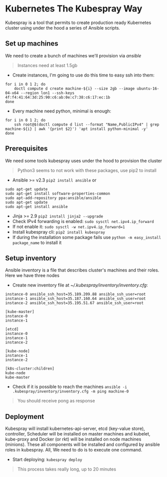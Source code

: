 # Kubernetes The Kubespray Way
Kubespray is a tool that permits to create production ready Kubernetes cluster using under the hood a series of Ansible scripts.

## Set up machines
We need to create a bunch of machines we'll provision via *ansible*
>Instances need at least 1.5gb 

- Create instances, I'm going to use do this time to easy ssh into them:
```
for i in 0 1 2; do
	doctl compute d create machine-${i} --size 2gb --image ubuntu-16-04-x64 --region lon1 --ssh-keys 4f:f4:41:64:3d:25:90:c6:ab:0e:c7:38:c6:17:ec:1b
done
```
- Every machine need python, minimal is enough: 
```
for i in 0 1 2; do
	ssh root@$(doctl compute d list --format "Name,PublicIPv4" | grep machine-${i} | awk '{print $2}') 'apt install python-minimal -y'
done
```

## Prerequisites
We need some tools kubespray uses under the hood to provision the cluster
>Python3 seems to not work with these packages, use pip2 to install

- Ansible >= v2.3 `pip2 install ansible` or
```
sudo apt-get update
sudo apt-get install software-properties-common
sudo apt-add-repository ppa:ansible/ansible
sudo apt-get update
sudo apt-get install ansible
```
- Jinja >= 2.9 `pip2 install jinja2 --upgrade`
- Check IPv4 forwarding is enabled: `sudo sysctl net.ipv4.ip_forward`
- If not enable it: `sudo sysctl -w net.ipv4.ip_forward=1`
- Install kubespray cli: `pip2 install kubespray`
- If during the installation some package fails use `python -m easy_install package_name` to install it

## Setup inventory
Ansible inventory is a file that describes cluster's machines and their roles. Here we have three nodes
- Create new inventory file at *~/.kubespray/inventory/inventory.cfg*:
```
instance-0 ansible_ssh_host=35.189.209.88 ansible_ssh_user=root
instance-1 ansible_ssh_host=35.187.160.64 ansible_ssh_user=root
instance-2 ansible_ssh_host=35.195.51.67 ansible_ssh_user=root

[kube-master]
instance-0
instance-1

[etcd]
instance-0
instance-1
instance-2

[kube-node]
instance-1
instance-2

[k8s-cluster:children]
kube-node
kube-master
```
- Check if it is possible to reach the machines `ansible -i .kubespray/inventory/inventory.cfg -m ping machine-0`
> You should receive pong as response

## Deployment
Kubespray will install kubernetes-api-server, etcd (key-value store), controller, Scheduler will be installed on master machines and kubelet, kube-proxy and Docker (or rkt) will be installed on node machines (minions). These all components will be installed and configured by ansible roles in kubespray. All, We need to do is to execute one command.
- Start deploying: `kubespray deploy`
> This process takes really long, up to 20 minutes